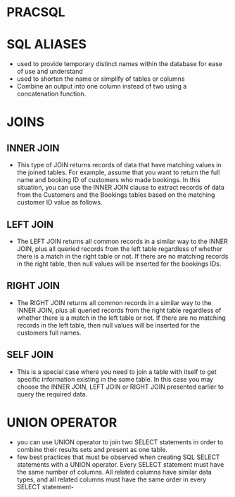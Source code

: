 # PRACSQL
# SQL ALIASES
- used to provide temporary distinct names within the database for ease of use and understand
- used to shorten the name or simplify of tables or columns
- Combine an output into one column instead of two using a concatenation function.

# JOINS
## INNER JOIN
- This type of JOIN returns records of data that have matching values in the joined tables. For example, assume that you want to return the full name and booking ID of customers who made bookings. In this situation, you can use the INNER JOIN clause to extract records of data from the Customers and the Bookings tables based on the matching customer ID value as follows.

## LEFT JOIN
- The LEFT JOIN returns all common records in a similar way to the INNER JOIN, plus all queried records from the left table regardless of whether there is a match in the right table or not. If there are no matching records in the right table, then null values will be inserted for the bookings IDs. 

## RIGHT JOIN
- The RIGHT JOIN returns all common records in a similar way to the INNER JOIN, plus all queried records from the right table regardless of whether there is a match in the left table or not. If there are no matching records in the left table, then null values will be inserted for the customers full names.

## SELF JOIN
- This is a special case where you need to join a table with itself to get specific information existing in the same table.  In this case you may choose the INNER JOIN, LEFT JOIN or RIGHT JOIN presented earlier to query the required data. 

# UNION OPERATOR
-  you can use UNION operator to join two SELECT statements in order to combine their results sets and present as one table.
- few best practices that must be observed when creating SQL SELECT statements with a UNION operator. Every SELECT statement must have the same number of columns. All related columns have similar data types, and all related columns must have the same order in every SELECT statement-